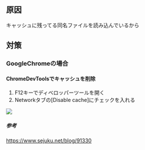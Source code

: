 ## 原因
キャッシュに残ってる同名ファイルを読み込んでいるから

## 対策
### GoogleChromeの場合
#### ChromeDevToolsでキャッシュを削除
1. F12キーでディベロッパーツールを開く
2. Networkタブの[Disable cache]にチェックを入れる

![](https://s3-ap-northeast-1.amazonaws.com/samurai-blog-media/blog/wp-content/uploads/2019/04/10.jpg)

##### 参考
https://www.sejuku.net/blog/91330
